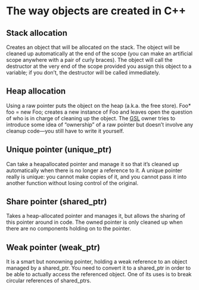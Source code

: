 # The way objects are created in C++

## Stack allocation 

Creates an object that will be allocated on the stack. The object will be cleaned up automatically at the end of the scope (you can make an artificial scope anywhere with a pair of curly braces). The object will call the destructor at the very end of the scope provided you assign this object to a variable; if you don’t, the destructor will be called immediately.

## Heap allocation

Using a raw pointer puts the object on the heap (a.k.a. the free store). Foo* foo = new Foo; creates a new instance of Foo and leaves open the question of who is in charge of cleaning up the object. The [GSL](https://github.com/Microsoft/GSL) owner<T> tries to introduce some idea of “ownership” of a raw pointer but doesn’t involve any cleanup code—you still have to write it yourself.

## Unique pointer (unique_ptr)

Can take a heapallocated pointer and manage it so that it’s cleaned up automatically when there is no longer a reference to it. A unique pointer really is unique: you cannot make copies of it, and you cannot pass it into another function without losing control of the original.

## Share pointer (shared_ptr)

Takes a heap-allocated pointer and manages it, but allows the sharing of this pointer around in code. The owned pointer is only cleaned up when there are no components holding on to the pointer.

## Weak pointer (weak_ptr)

It is a smart but nonowning pointer, holding a weak reference to an object managed by a shared_ptr. You need to convert it to a shared_ptr in order to be able to actually access the referenced object. One of its uses is to break circular references of shared_ptrs.

